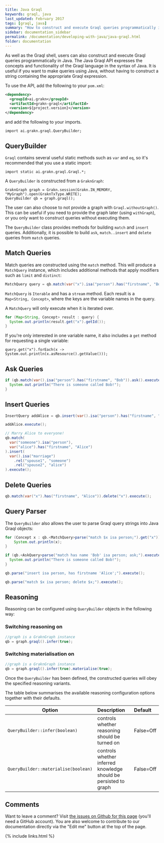 ```yaml
---
title: Java Graql
keywords: graql, java
last_updated: February 2017
tags: [graql, java]
summary: "How to construct and execute Graql queries programmatically in Java."
sidebar: documentation_sidebar
permalink: /documentation/developing-with-java/java-graql.html
folder: documentation
---
```


As well as the Graql shell, users can also construct and execute Graql queries programmatically in Java. The Java Graql API expresses the concepts and functionality of the Graql language in the syntax of Java. It is useful if you want to make queries using Java, without having to construct a string containing the appropriate Graql expression.

To use the API, add the following to your `pom.xml`:

```xml
<dependency>
  <groupId>ai.grakn</groupId>
  <artifactId>grakn-graql</artifactId>
  <version>${project.version}</version>
</dependency>
```

and add the following to your imports.

```java-test-ignore
import ai.grakn.graql.QueryBuilder;
```

## QueryBuilder

`Graql` contains several useful static methods such as `var` and `eq`, so it's recommended that you use a static import:

```java-test-ignore
import static ai.grakn.graql.Graql.*;
```

A `QueryBuilder` is constructed from a `GraknGraph`:

```java-test-ignore
GraknGraph graph = Grakn.session(Grakn.IN_MEMORY, "MyGraph").open(GraknTxType.WRITE);
QueryBuilder qb = graph.graql();
```

The user can also choose to not provide a graph with `Graql.withoutGraph()`.
This can be useful if you need to provide the graph later (using `withGraph`),
or you only want to construct queries without executing them.

The `QueryBuilder` class provides methods for building `match` and `insert`
queries. Additionally, it is possible to build `ask`, `match..insert` and `delete` queries from `match`
queries.

## Match Queries

Match queries are constructed using the `match` method. This will produce a
`MatchQuery` instance, which includes additional methods that apply modifiers
such as `limit` and `distinct`:

```java
MatchQuery query = qb.match(var("x").isa("person").has("firstname", "Bob")).limit(50);
```

`MatchQuery` is `Iterable` and has a `stream` method. Each result is a
`Map<String, Concept>`, where the keys are the variable names in the query.

A `MatchQuery` will only execute when it is iterated over.

```java
for (Map<String, Concept> result : query) {
  System.out.println(result.get("x").getId());
}
```

If you're only interested in one variable name, it also includes a `get` method
for requesting a single variable:

```
query.get("x").forEach(x -> System.out.println(x.asResource().getValue()));
```

## Ask Queries

```java
if (qb.match(var().isa("person").has("firstname", "Bob")).ask().execute()) {
  System.out.println("There is someone called Bob!");
}
```

## Insert Queries

```java
InsertQuery addAlice = qb.insert(var().isa("person").has("firstname", "Alice"));

addAlice.execute();

// Marry Alice to everyone!
qb.match(
  var("someone").isa("person"),
  var("alice").has("firstname", "Alice")
).insert(
  var().isa("marriage")
    .rel("spouse1", "someone")
    .rel("spouse2", "alice")
).execute();
```

## Delete Queries

```java
qb.match(var("x").has("firstname", "Alice")).delete("x").execute();
```

## Query Parser

The `QueryBuilder` also allows the user to parse Graql query strings into Java Graql
objects:

```java
for (Concept x : qb.<MatchQuery>parse("match $x isa person;").get("x")) {
    System.out.println(x);
}

if (qb.<AskQuery>parse("match has name 'Bob' isa person; ask;").execute()) {
  System.out.println("There is someone called Bob!");
}

qb.parse("insert isa person, has firstname 'Alice';").execute();

qb.parse("match $x isa person; delete $x;").execute();
```

## Reasoning

Reasoning can be configured using `QueryBuilder` objects in the following way:

### Switching reasoning on

```java
//graph is a GraknGraph instance
qb = graph.graql().infer(true);
```

### Switching materialisation on

```java
//graph is a GraknGraph instance
qb = graph.graql().infer(true).materialise(true);
```

Once the `QueryBuilder` has been defined, the constructed queries will obey the specified reasoning variants.
    
The table below summarises the available reasoning configuration options together with their defaults.

| Option       | Description | Default
| -------------------- |:--|:--|
| `QueryBuilder::infer(boolean)` | controls whether reasoning should be turned on | False=Off |
| `QueryBuilder::materialise(boolean)`       | controls whether inferred knowledge should be persisted to graph | False=Off |


## Comments
Want to leave a comment? Visit <a href="https://github.com/graknlabs/docs/issues/23" target="_blank">the issues on Github for this page</a> (you'll need a GitHub account). You are also welcome to contribute to our documentation directly via the "Edit me" button at the top of the page.

{% include links.html %}
